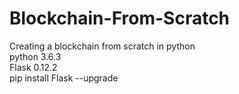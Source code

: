 # Blockchain-From-Scratch
Creating a blockchain from scratch in python  
python 3.6.3  
Flask 0.12.2  
pip install Flask --upgrade  